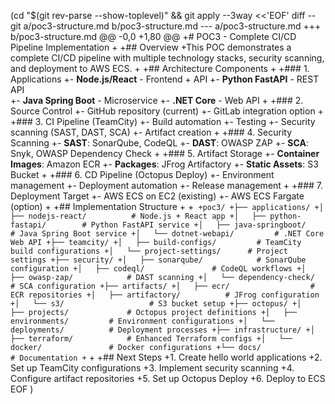 (cd "$(git rev-parse --show-toplevel)" && git apply --3way <<'EOF'
diff --git a/poc3-structure.md b/poc3-structure.md
--- a/poc3-structure.md
+++ b/poc3-structure.md
@@ -0,0 +1,80 @@
+# POC3 - Complete CI/CD Pipeline Implementation
+
+## Overview
+This POC demonstrates a complete CI/CD pipeline with multiple technology stacks, security scanning, and deployment to AWS ECS.
+
+## Architecture Components
+
+### 1. Applications
+- **Node.js/React** - Frontend + API
+- **Python FastAPI** - REST API  
+- **Java Spring Boot** - Microservice
+- **.NET Core** - Web API
+
+### 2. Source Control
+- GitHub repository (current)
+- GitLab integration option
+
+### 3. CI Pipeline (TeamCity)
+- Build automation
+- Testing
+- Security scanning (SAST, DAST, SCA)
+- Artifact creation
+
+### 4. Security Scanning
+- **SAST**: SonarQube, CodeQL
+- **DAST**: OWASP ZAP
+- **SCA**: Snyk, OWASP Dependency Check
+
+### 5. Artifact Storage
+- **Container Images**: Amazon ECR
+- **Packages**: JFrog Artifactory
+- **Static Assets**: S3 Bucket
+
+### 6. CD Pipeline (Octopus Deploy)
+- Environment management
+- Deployment automation
+- Release management
+
+### 7. Deployment Target
+- AWS ECS on EC2 (existing)
+- AWS ECS Fargate (option)
+
+## Implementation Structure
+
+```
+poc3/
+├── applications/
+│   ├── nodejs-react/          # Node.js + React app
+│   ├── python-fastapi/        # Python FastAPI service
+│   ├── java-springboot/       # Java Spring Boot service
+│   └── dotnet-webapi/         # .NET Core Web API
+├── teamcity/
+│   ├── build-configs/         # TeamCity build configurations
+│   └── project-settings/      # Project settings
+├── security/
+│   ├── sonarqube/            # SonarQube configuration
+│   ├── codeql/               # CodeQL workflows
+│   ├── owasp-zap/            # DAST scanning
+│   └── dependency-check/     # SCA configuration
+├── artifacts/
+│   ├── ecr/                  # ECR repositories
+│   ├── artifactory/          # JFrog configuration
+│   └── s3/                   # S3 bucket setup
+├── octopus/
+│   ├── projects/             # Octopus project definitions
+│   ├── environments/         # Environment configurations
+│   └── deployments/          # Deployment processes
+├── infrastructure/
+│   ├── terraform/            # Enhanced Terraform configs
+│   └── docker/               # Docker configurations
+└── docs/                     # Documentation
+```
+
+## Next Steps
+1. Create hello world applications
+2. Set up TeamCity configurations
+3. Implement security scanning
+4. Configure artifact repositories
+5. Set up Octopus Deploy
+6. Deploy to ECS
EOF
)
